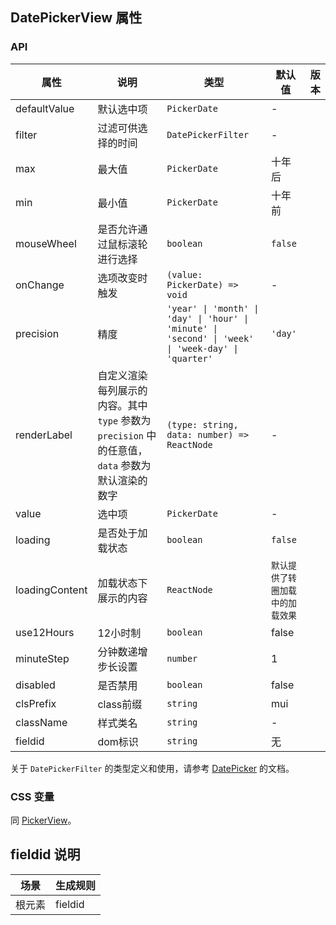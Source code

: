 ## DatePickerView 属性
### API
| 属性 | 说明 | 类型                                                                                                  | 默认值 | 版本 |
| --- | --- |-----------------------------------------------------------------------------------------------------| --- | --- |
| defaultValue | 默认选中项 | `PickerDate`                                                                                        | - |
| filter | 过滤可供选择的时间 | `DatePickerFilter`                                                                                  | - |
| max | 最大值 | `PickerDate`                                                                                        | 十年后 |
| min | 最小值 | `PickerDate`                                                                                        | 十年前 |
| mouseWheel | 是否允许通过鼠标滚轮进行选择 | `boolean`                                                                                           | `false` |
| onChange | 选项改变时触发 | `(value: PickerDate) => void`                                                                       | - |
| precision | 精度 | `'year' \| 'month' \| 'day' \| 'hour' \| 'minute' \| 'second' \| 'week' \| 'week-day' \| 'quarter'` | `'day'` |
| renderLabel | 自定义渲染每列展示的内容。其中 `type` 参数为 `precision` 中的任意值，`data` 参数为默认渲染的数字 | `(type: string, data: number) => ReactNode`                                                         | - |
| value | 选中项 | `PickerDate`                                                                                        | - |
| loading | 是否处于加载状态 | `boolean`                                                                                           | `false` |
| loadingContent | 加载状态下展示的内容 | `ReactNode`                                                                                         | `默认提供了转圈加载中的加载效果` |
|use12Hours | 12小时制                                                          | `boolean`                                                                                           | false
|minuteStep | 分钟数递增步长设置                                                      | `number`                                                                                            | 1
|disabled | 是否禁用                                                           | `boolean`                                                                                           | false
|clsPrefix | class前缀                                                        | `string`                                                                                            | mui
|className         | 样式类名 | `string`                                                                                            | -
| fieldid          | dom标识 | `string `                                                                                           | 无 

关于 `DatePickerFilter` 的类型定义和使用，请参考 [DatePicker](/basic-components/date-picker) 的文档。

### CSS 变量

同 [PickerView](/basic-components/picker-view)。

## fieldid 说明

| 场景  | 生成规则                 |
|-----|----------------------|
| 根元素 | fieldid              |

